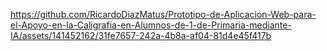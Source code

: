 

https://github.com/RicardoDiazMatus/Prototipo-de-Aplicacion-Web-para-el-Apoyo-en-la-Caligrafia-en-Alumnos-de-1-de-Primaria-mediante-IA/assets/141452162/31fe7657-242a-4b8a-af04-81d4e45f417b

